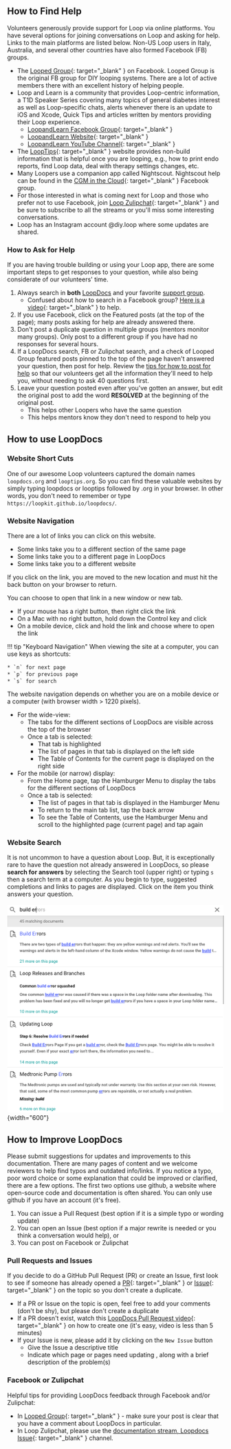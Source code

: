 ## How to Find Help

Volunteers generously provide support for Loop via online platforms. You have several options for joining conversations on Loop and asking for help.  Links to the main platforms are listed below.  Non-US Loop users in Italy, Australia, and several other countries have also formed Facebook (FB) groups.

* The [Looped Group](https://www.facebook.com/groups/TheLoopedGroup){: target="_blank" } on Facebook. Looped Group is the original FB group for DIY looping systems. There are a lot of active members there with an excellent history of helping people.
* Loop and Learn is a community that provides Loop-centric information, a T1D Speaker Series covering many topics of general diabetes interest as well as Loop-specific chats, alerts whenever there is an update to iOS and Xcode, Quick Tips and articles written by mentors providing their Loop experience.
    * [LoopandLearn Facebook Group](https://www.facebook.com/groups/LOOPandLEARN){: target="_blank" }
    * [LoopandLearn Website](https://www.loopandlearn.org){: target="_blank" }
    * [LoopandLearn YouTube Channel](https://youtube.com/loopandlearn){: target="_blank" }
* The [LoopTips](https://loopkit.github.io/looptips/){: target="_blank" } website provides non-build information that is helpful once you are looping, e.g., how to print endo reports, find Loop data, deal with therapy settings changes, etc.
* Many Loopers use a companion app called Nightscout. Nightscout help can be found in the [CGM in the Cloud](https://www.facebook.com/groups/CGMinthecloud){: target="_blank" } Facebook group.
* For those interested in what is coming next for Loop and those who prefer not to use Facebook, join [Loop Zulipchat](https://loop.zulipchat.com){: target="_blank" } and be sure to subscribe to all the streams or you'll miss some interesting conversations.
* Loop has an Instagram account @diy.loop where some updates are shared.

### How to Ask for Help

If you are having trouble building or using your Loop app, there are some important steps to get responses to your question, while also being considerate of our volunteers' time.

1. Always search in **both** [LoopDocs](#website-search) and your favorite [support group](#how-to-find-help). 
    * Confused about how to search in a Facebook group? [Here is a video](https://www.youtube.com/watch?v=_vSN6C-Uo04){: target="_blank" } to help.
2.  If you use Facebook, click on the Featured posts (at the top of the page); many posts asking for help are already answered there.
3.  Don't post a duplicate question in multiple groups (mentors monitor many groups). Only post to a different group if you have had no responses for several hours.
4.  If a LoopDocs search, FB or Zulipchat search, and a check of Looped Group featured posts pinned to the top of the page haven't answered your question, then post for help. Review the [tips for how to post for help](../build/community.md) so that our volunteers get all the information they'll need to help you, without needing to ask 40 questions first.    
5.  Leave your question posted even after you've gotten an answer, but edit the original post to add the word **RESOLVED** at the beginning of the original post. 
    * This helps other Loopers who have the same question
    * This helps mentors know they don't need to respond to help you

## How to use LoopDocs

### Website Short Cuts

One of our awesome Loop volunteers captured the domain names  `loopdocs.org` and `looptips.org`.  So you can find these valuable websites by simply typing loopdocs or looptips followed by .org in your browser. In other words, you don't need to remember or type `https://loopkit.github.io/loopdocs/`.

### Website Navigation

There are a lot of links you can click on this website.

* Some links take you to a different section of the same page
* Some links take you to a different page in LoopDocs
* Some links take you to a different website

If you click on the link, you are moved to the new location and must hit the back button on your browser to return.

You can choose to open that link in a new window or new tab.

* If your mouse has a right button, then right click the link
* On a Mac with no right button, hold down the Control key and click
* On a mobile device, click and hold the link and choose where to open the link


!!! tip "Keyboard Navigation"
    When viewing the site at a computer, you can use keys as shortcuts:
    
    * `n` for next page
    * `p` for previous page
    * `s` for search

The website navigation depends on whether you are on a mobile device or a computer (with browser width > 1220 pixels). 

* For the wide-view:
    * The tabs for the different sections of LoopDocs are visible across the top of the browser
    * Once a tab is selected:
        * That tab is highlighted
        * The list of pages in that tab is displayed on the left side
        * The Table of Contents for the current page is displayed on the right side
* For the mobile (or narrow) display:
    * From the Home page, tap the Hamburger Menu to display the tabs for the different sections of LoopDocs
    * Once a tab is selected:
        * The list of pages in that tab is displayed in the Hamburger Menu
        * To return to the main tab list, tap the back arrow
        * To see the Table of Contents, use the Hamburger Menu and scroll to the highlighted page (current page) and tap again

### Website Search

It is not uncommon to have a question about Loop. But, it is exceptionally rare to have the question not already answered in LoopDocs, so please **search for answers** by selecting the Search tool (upper right) or typing `s` then a search term at a computer. As you begin to type, suggested completions and links to pages are displayed. Click on the item you think answers your question.
    <br/><br/>![example of using search](../img/new-look-search-example.png){width="600"}<br/>

## How to Improve LoopDocs

Please submit suggestions for updates and improvements to this documentation. There are many pages of content and we welcome reviewers to help find typos and outdated info/links. If you notice a typo, poor word choice or some explanation that could be improved or clarified, there are a few options. The first two options use github, a website where open-source code and documentation is often shared. You can only use github if you have an account (it's free).

1. You can issue a Pull Request (best option if it is a simple typo or wording update)
2. You can open an Issue (best option if a major rewrite is needed or you think a conversation would help), or 
3. You can post on Facebook or Zulipchat 

### Pull Requests and Issues

If you decide to do a GitHub Pull Request (PR) or create an Issue, first look to see if someone has already opened a [PR](https://github.com/LoopKit/loopdocs/pulls){: target="_blank" } or [Issue](https://github.com/LoopKit/loopdocs/issues){: target="_blank" } on the topic so you don't create a duplicate.

* If a PR or Issue on the topic is open, feel free to add your comments (don't be shy), but please don't create a duplicate
* If a PR doesn't exist, watch this [LoopDocs Pull Request video](https://youtu.be/6qSppvgGxpg){: target="_blank" } on how to create one (it's easy, video is less than 5 minutes)
* If your Issue is new, please add it by clicking on the `New Issue` button
    * Give the Issue a descriptive title
    * Indicate which page or pages need updating , along with a brief description of the problem(s)

### Facebook or Zulipchat
Helpful tips for providing LoopDocs feedback through Facebook and/or Zulipchat:

* In [Looped Group](https://www.facebook.com/groups/TheLoopedGroup){: target="_blank" } - make sure your post is clear that you have a comment about LoopDocs in particular.
* In Loop Zulipchat, please use the [documentation stream, Loopdocs Issue](https://loop.zulipchat.com/#narrow/stream/270362-documentation/topic/Loopdocs.20Issue){: target="_blank" } channel.

